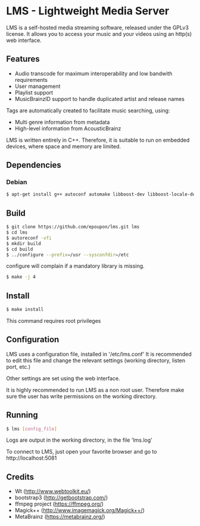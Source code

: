 # LMS - Lightweight Media Server

LMS is a self-hosted media streaming software, released under the GPLv3 license.
It allows you to access your music and your videos using an http(s) web interface.

## Features
 - Audio transcode for maximum interoperability and low bandwith requirements
 - User management
 - Playlist support
 - MusicBrainzID support to handle duplicated artist and release names

Tags are automatically created to facilitate music searching, using:
 - Multi genre information from metadata
 - High-level information from AcousticBrainz

LMS is written entirely in C++. Therefore, it is suitable to run on embedded devices, where space and memory are limited.

## Dependencies
### Debian

```sh
$ apt-get install g++ autoconf automake libboost-dev libboost-locale-dev libboost-iostreams-dev libavcodec-dev libwtdbosqlite-dev libwthttp-dev libwtdbo-dev libwt-dev libmagick++-dev libavcodec-dev libavformat-dev libav-tools libpstreams-dev libcurl-dev libcurlpp-dev libconfig++-dev ffmpeg
```

## Build

```sh
$ git clone https://github.com/epoupon/lms.git lms
$ cd lms
$ autoreconf -vfi
$ mkdir build
$ cd build
$ ../configure --prefix=/usr --sysconfdir=/etc
```
configure will complain if a mandatory library is missing.

```sh
$ make -j 4
```

## Install

```sh
$ make install
```
This command requires root privileges

## Configuration
LMS uses a configuration file, installed in '/etc/lms.conf'
It is recommended to edit this file and change the relevant settings (working directory, listen port, etc.)

Other settings are set using the web interface.

It is highly recommended to run LMS as a non root user. Therefore make sure the user has write permissions on the working directory.

## Running
```sh
$ lms [config_file]
```
Logs are output in the working directory, in the file 'lms.log'

To connect to LMS, just open your favorite browser and go to http://localhost:5081

## Credits

- Wt (http://www.webtoolkit.eu/)
- bootstrap3 (http://getbootstrap.com/)
- ffmpeg project (https://ffmpeg.org/)
- Magick++ (http://www.imagemagick.org/Magick++/)
- MetaBrainz (https://metabrainz.org/)
